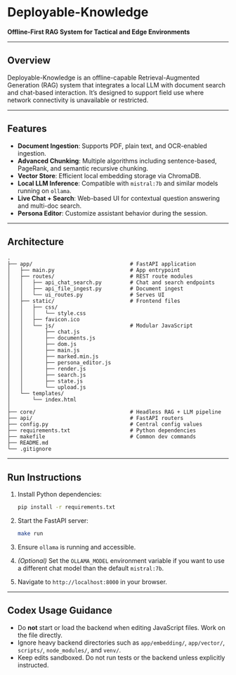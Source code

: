 # Deployable-Knowledge

**Offline-First RAG System for Tactical and Edge Environments**

---

## Overview

Deployable-Knowledge is an offline-capable Retrieval-Augmented Generation (RAG) system that integrates a local LLM with document search and chat-based interaction. It’s designed to support field use where network connectivity is unavailable or restricted.

---

## Features

- **Document Ingestion**: Supports PDF, plain text, and OCR-enabled ingestion.
- **Advanced Chunking**: Multiple algorithms including sentence-based, PageRank, and semantic recursive chunking.
- **Vector Store**: Efficient local embedding storage via ChromaDB.
- **Local LLM Inference**: Compatible with `mistral:7b` and similar models running on `ollama`.
- **Live Chat + Search**: Web-based UI for contextual question answering and multi-doc search.
- **Persona Editor**: Customize assistant behavior during the session.

---

## Architecture

```text
.
├── app/                               # FastAPI application
│   ├── main.py                        # App entrypoint
│   ├── routes/                        # REST route modules
│   │   ├── api_chat_search.py         # Chat and search endpoints
│   │   ├── api_file_ingest.py         # Document ingest
│   │   └── ui_routes.py               # Serves UI
│   ├── static/                        # Frontend files
│   │   ├── css/
│   │   │   └── style.css
│   │   ├── favicon.ico
│   │   └── js/                        # Modular JavaScript
│   │       ├── chat.js
│   │       ├── documents.js
│   │       ├── dom.js
│   │       ├── main.js
│   │       ├── marked.min.js
│   │       ├── persona_editor.js
│   │       ├── render.js
│   │       ├── search.js
│   │       ├── state.js
│   │       └── upload.js
│   └── templates/
│       └── index.html
│
├── core/                              # Headless RAG + LLM pipeline
├── api/                               # FastAPI routers
├── config.py                          # Central config values
├── requirements.txt                   # Python dependencies
├── makefile                           # Common dev commands
├── README.md
└── .gitignore
```

---

## Run Instructions

1. Install Python dependencies:

   ```bash
   pip install -r requirements.txt
   ```

2. Start the FastAPI server:

   ```bash
   make run
   ```

3. Ensure `ollama` is running and accessible.

4. *(Optional)* Set the `OLLAMA_MODEL` environment variable if you want to use a
   different chat model than the default `mistral:7b`.

5. Navigate to `http://localhost:8000` in your browser.

---

## Codex Usage Guidance

- Do **not** start or load the backend when editing JavaScript files. Work on the file directly.
- Ignore heavy backend directories such as `app/embedding/`, `app/vector/`, `scripts/`, `node_modules/`, and `venv/`.
- Keep edits sandboxed. Do not run tests or the backend unless explicitly instructed.
